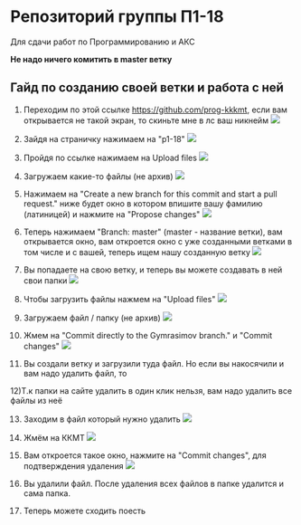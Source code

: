 # Репозиторий группы П1-18
Для сдачи работ по Программированию и АКС

**Не надо ничего комитить в master ветку**

## Гайд по созданию своей ветки и работа с ней

1) Переходим по этой ссылке https://github.com/prog-kkkmt, если вам открывается не такой экран, то скиньте мне в лс ваш никнейм
[![](https://sun9-62.userapi.com/c857520/v857520878/1df793/5zX-k1asI5w.jpg)](https://sun9-62.userapi.com/c857520/v857520878/1df793/5zX-k1asI5w.jpg)

2) Зайдя на страничку нажимаем на "p1-18"
[![](https://sun9-19.userapi.com/c857520/v857520878/1df79d/rLR6aVoVLXs.jpg)](https://sun9-19.userapi.com/c857520/v857520878/1df79d/rLR6aVoVLXs.jpg)

3) Пройдя по ссылке нажимаем на Upload files
[![](https://sun9-34.userapi.com/c857520/v857520878/1df7a7/QmeAXuUnOXA.jpg)](https://sun9-34.userapi.com/c857520/v857520878/1df7a7/QmeAXuUnOXA.jpg)

4) Загружаем какие-то файлы (не архив)
[![](https://sun9-34.userapi.com/c857520/v857520878/1df7cf/H8rFj5RAo5w.jpg)](https://sun9-34.userapi.com/c857520/v857520878/1df7cf/H8rFj5RAo5w.jpg)

5) Нажимаем на "Create a new branch for this commit and start a pull request." ниже будет окно в котором впишите вашу фамилию (латиницей) и нажмите на "Propose changes"
[![](https://sun9-57.userapi.com/c857520/v857520878/1df7d9/ubXZSUu-vsw.jpg)](https://sun9-57.userapi.com/c857520/v857520878/1df7d9/ubXZSUu-vsw.jpg)

6) Теперь нажимаем "Branch: master" (master - название ветки), вам открывается окно, вам откроется окно с уже созданными ветками в том числе и с вашей, теперь ищем нашу созданную ветку
[![](https://sun9-42.userapi.com/c857520/v857520878/1df7eb/3BnKoR8oZTs.jpg)](https://sun9-42.userapi.com/c857520/v857520878/1df7eb/3BnKoR8oZTs.jpg)

7) Вы попадаете на свою ветку, и теперь вы можете создавать в ней свои папки
[![](https://sun9-44.userapi.com/c857520/v857520878/1df823/H2gY4tdTFfE.jpg)](https://sun9-44.userapi.com/c857520/v857520878/1df823/H2gY4tdTFfE.jpg)

8) Чтобы загрузить файлы нажмем на "Upload files"
[![](https://sun9-36.userapi.com/c857520/v857520878/1df836/DJ6neVr0Iak.jpg)](https://sun9-36.userapi.com/c857520/v857520878/1df836/DJ6neVr0Iak.jpg)

9) Загружаем файл / папку (не архив)
[![](https://sun9-16.userapi.com/c857520/v857520878/1df847/0UKmHQZiMsA.jpg)](https://sun9-16.userapi.com/c857520/v857520878/1df847/0UKmHQZiMsA.jpg)

10) Жмем на "Commit directly to the Gymrasimov branch." и "Commit changes"
[![](https://sun1-29.userapi.com/c857520/v857520878/1df85a/xnV1VYS21-k.jpg)](https://sun1-29.userapi.com/c857520/v857520878/1df85a/xnV1VYS21-k.jpg)

11) Вы создали ветку и загрузили туда файл. Но если вы накосячили и вам надо удалить файл, то


12)Т.к папки на сайте удалить в один клик нельзя, вам надо удалить все файлы из неё

13) Заходим в файл который нужно удалить
[![](https://sun9-26.userapi.com/c857520/v857520878/1df876/te1R8Ya5PYQ.jpg)](https://sun9-26.userapi.com/c857520/v857520878/1df876/te1R8Ya5PYQ.jpg)

14) Жмём на ККМТ
[![](https://sun9-34.userapi.com/c857520/v857520878/1df88a/vZTsYmIbQUc.jpg)](https://sun9-34.userapi.com/c857520/v857520878/1df88a/vZTsYmIbQUc.jpg)

15) Вам откроется такое окно, нажмите на "Commit changes", для подтверждения удаления
[![](https://sun9-71.userapi.com/c857520/v857520878/1df894/bgjtZ1Es8t0.jpg)](https://sun9-71.userapi.com/c857520/v857520878/1df894/bgjtZ1Es8t0.jpg)

16) Вы удалили файл. После удаления всех файлов в папке удалится и сама папка.

17) Теперь можете сходить поесть
